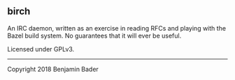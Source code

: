 birch
-----

An IRC daemon, written as an exercise in reading RFCs and playing with the Bazel build system.
No guarantees that it will ever be useful.

Licensed under GPLv3.

-----------
Copyright 2018 Benjamin Bader